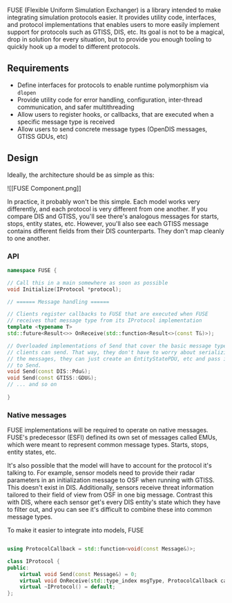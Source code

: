 
FUSE (Flexible Uniform Simulation Exchanger) is a library intended to make integrating simulation protocols easier. It provides utility code, interfaces, and protocol implementations that enables users to more easily implement support for protocols such as GTISS, DIS, etc. Its goal is not to be a magical, drop in solution for every situation, but to provide you enough tooling to quickly hook up a model to different protocols. 

## Requirements

- Define interfaces for protocols to enable runtime polymorphism via `dlopen`
- Provide utility code for error handling, configuration, inter-thread communication, and safer multithreading
- Allow users to register hooks, or callbacks, that are executed when a specific message type is received
- Allow users to send concrete message types (OpenDIS messages, GTISS GDUs, etc)


## Design

Ideally, the architecture should be as simple as this:


![[FUSE Component.png]]

In practice, it probably won't be this simple. Each model works very differently, and each protocol is very different from one another. If you compare DIS and GTISS, you'll see there's analogous messages for starts, stops, entity states, etc. However, you'll also see each GTISS message contains different fields from their DIS counterparts. They don't map cleanly to one another.


### API

```cpp
namespace FUSE {

// Call this in a main somewhere as soon as possible
void Initialize(IProtocol *protocol);

// ====== Message handling ======

// Clients register callbacks to FUSE that are executed when FUSE
// receives that message type from its IProtocol implementation
template <typename T>
std::future<Result<>> OnReceive(std::function<Result<>(const T&)>);

// Overloaded implementations of Send that cover the basic message types
// clients can send. That way, they don't have to worry about serializing
// the messages, they can just create an EntityStatePDU, etc and pass it
// to Send.
void Send(const DIS::Pdu&);
void Send(const GTISS::GDU&);
// ... and so on
	
}
```

### Native messages

FUSE implementations will be required to operate on native messages. FUSE's predecessor (ESFI) defined its own set of messages called EMUs, which were meant to represent common message types. Starts, stops, entity states, etc. 

It's also possible that the model will have to account for the protocol it's talking to. For example, sensor models need to provide their radar parameters in an initialization message to OSF when running with GTISS. This doesn't exist in DIS. Additionally, sensors receive threat information tailored to their field of view from OSF in one big message. Contrast this with DIS, where each sensor get's every DIS entity's state which they have to filter out, and you can see it's difficult to combine these into common message types.

To make it easier to integrate into models, FUSE 



```cpp

using ProtocolCallback = std::function<void(const Message&)>;

class IProtocol {
public:
	virtual void Send(const Message&) = 0;
	virtual void OnReceive(std::type_index msgType, ProtocolCallback callback) = 0;
	virtual ~IProtocol() = default;
};

```